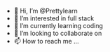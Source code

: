 - 👋 Hi, I’m @Prettylearn
- 👀 I’m interested in full stack
- 🌱 I’m currently learning coding
- 💞️ I’m looking to collaborate on 
- 📫 How to reach me ...

<!---
Prettylearn/Prettylearn is a ✨ special ✨ repository because its `README.md` (this file) appears on your GitHub profile.
You can click the Preview link to take a look at your changes.
--->
